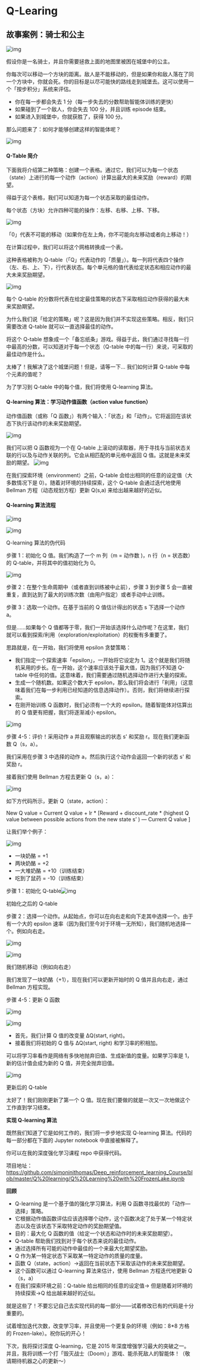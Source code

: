# Q-Learing

 ## 故事案例：骑士和公主



![img](https://ss1.baidu.com/6ONXsjip0QIZ8tyhnq/it/u=427589656,2837520188&fm=173&app=25&f=JPEG?w=500&h=501&s=40F20C723B135FD207C1DDDB000080B2)

假设你是一名骑士，并且你需要拯救上面的地图里被困在城堡中的公主。

你每次可以移动一个方块的距离。敌人是不能移动的，但是如果你和敌人落在了同一个方块中，你就会死。你的目标是以尽可能快的路线走到城堡去。这可以使用一个「按步积分」系统来评估。

- 你在每一步都会失去 1 分（每一步失去的分数帮助智能体训练的更快）
- 如果碰到了一个敌人，你会失去 100 分，并且训练 episode 结束。
- 如果进入到城堡中，你就获胜了，获得 100 分。

那么问题来了：如何才能够创建这样的智能体呢？



![img](https://ss1.baidu.com/6ONXsjip0QIZ8tyhnq/it/u=173733622,3684517930&fm=173&app=25&f=JPEG?w=500&h=501&s=B313316C4BC26F7E44A9DE5B020040F5)

####  **Q-Table 简介** 

下面我将介绍第二种策略：创建一个表格。通过它，我们可以为每一个状态（state）上进行的每一个动作（action）计算出最大的未来奖励（reward）的期望。

得益于这个表格，我们可以知道为每一个状态采取的最佳动作。

每个状态（方块）允许四种可能的操作：左移、右移、上移、下移。

![img](https://ss1.baidu.com/6ONXsjip0QIZ8tyhnq/it/u=4073046814,1828864541&fm=173&app=25&f=JPEG?w=489&h=493&s=3DAE7C32430F6D4B46FD58DA000080B1)

「0」代表不可能的移动（如果你在左上角，你不可能向左移动或者向上移动！）

在计算过程中，我们可以将这个网格转换成一个表。

这种表格被称为 Q-table（「Q」代表动作的「质量」）。每一列将代表四个操作（左、右、上、下），行代表状态。每个单元格的值代表给定状态和相应动作的最大未来奖励期望。

![img](https://ss0.baidu.com/6ONWsjip0QIZ8tyhnq/it/u=1571421051,719618893&fm=173&app=25&f=JPEG?w=639&h=202&s=18AC78328961C90B44756CCA000070B3)

每个 Q-table 的分数将代表在给定最佳策略的状态下采取相应动作获得的最大未来奖励期望。

为什么我们说「给定的策略」呢？这是因为我们并不实现这些策略。相反，我们只需要改进 Q-table 就可以一直选择最佳的动作。

将这个 Q-table 想象成一个「备忘纸条」游戏。得益于此，我们通过寻找每一行中最高的分数，可以知道对于每一个状态（Q-table 中的每一行）来说，可采取的最佳动作是什么。

太棒了！我解决了这个城堡问题！但是，请等一下... 我们如何计算 Q-table 中每个元素的值呢？

为了学习到 Q-table 中的每个值，我们将使用 Q-learning 算法。

####  **Q-learning 算法：学习动作值函数（action value function）** 

 动作值函数（或称「Q 函数」）有两个输入：「状态」和「动作」。它将返回在该状态下执行该动作的未来奖励期望。 

![img](https://ss1.baidu.com/6ONXsjip0QIZ8tyhnq/it/u=832793350,2483040922&fm=173&app=25&f=JPEG?w=638&h=118&s=84A07C32C57244204AC141C30000A0B2)

 我们可以把 Q 函数视为一个在 Q-table 上滚动的读取器，用于寻找与当前状态关联的行以及与动作关联的列。它会从相匹配的单元格中返回 Q 值。这就是未来奖励的期望。 ![img](https://ss0.baidu.com/6ONWsjip0QIZ8tyhnq/it/u=1418847015,3376257195&fm=173&app=25&f=JPEG?w=640&h=137&s=77F6A4760E14F61154FDB54D020090F3)

 在我们探索环境（environment）之前，Q-table 会给出相同的任意的设定值（大多数情况下是 0）。随着对环境的持续探索，这个 Q-table 会通过迭代地使用 Bellman 方程（动态规划方程）更新 Q(s,a) 来给出越来越好的近似。 

####  **Q-learning 算法流程** 

![img](https://ss0.baidu.com/6ONWsjip0QIZ8tyhnq/it/u=655949514,4152395760&fm=173&app=25&f=JPEG?w=434&h=561&s=0AAA7223C9BEC1EB4ED550CE0000E0B1)

![img](https://ss0.baidu.com/6ONWsjip0QIZ8tyhnq/it/u=771899190,3095662949&fm=173&app=25&f=JPEG?w=640&h=118&s=C502F413CC5AD4031C5488D20100D0B3)

Q-learning 算法的伪代码

步骤 1：初始化 Q 值。我们构造了一个 m 列（m = 动作数 )，n 行（n = 状态数）的 Q-table，并将其中的值初始化为 0。

![img](https://ss2.baidu.com/6ONYsjip0QIZ8tyhnq/it/u=775982624,2545558840&fm=173&app=25&f=JPEG?w=494&h=539&s=7AAC3C6241C6C8E85CDD10CA0000A0B1)

步骤 2：在整个生命周期中（或者直到训练被中止前），步骤 3 到步骤 5 会一直被重复，直到达到了最大的训练次数（由用户指定）或者手动中止训练。

步骤 3：选取一个动作。在基于当前的 Q 值估计得出的状态 s 下选择一个动作 a。

但是……如果每个 Q 值都等于零，我们一开始该选择什么动作呢？在这里，我们就可以看到探索/利用（exploration/exploitation）的权衡有多重要了。

思路就是，在一开始，我们将使用 epsilon 贪婪策略：

- 我们指定一个探索速率「epsilon」，一开始将它设定为 1。这个就是我们将随机采用的步长。在一开始，这个速率应该处于最大值，因为我们不知道 Q-table 中任何的值。这意味着，我们需要通过随机选择动作进行大量的探索。
- 生成一个随机数。如果这个数大于 epsilon，那么我们将会进行「利用」（这意味着我们在每一步利用已经知道的信息选择动作）。否则，我们将继续进行探索。
- 在刚开始训练 Q 函数时，我们必须有一个大的 epsilon。随着智能体对估算出的 Q 值更有把握，我们将逐渐减小 epsilon。

![img](https://ss0.baidu.com/6ONWsjip0QIZ8tyhnq/it/u=1298553729,3161355808&fm=173&app=25&f=JPEG?w=640&h=346&s=48AC3472151855CE5AE915DA0000A0B1)

步骤 4-5：评价！采用动作 a 并且观察输出的状态 s' 和奖励 r。现在我们更新函数 Q（s，a）。

我们采用在步骤 3 中选择的动作 a，然后执行这个动作会返回一个新的状态 s' 和奖励 r。

接着我们使用 Bellman 方程去更新 Q（s，a）：

![img](https://ss0.baidu.com/6ONWsjip0QIZ8tyhnq/it/u=248395788,262921931&fm=173&app=25&f=JPEG?w=639&h=130&s=0AA27C22C57474214ED051CA0000C0B2)

如下方代码所示，更新 Q（state，action）：





New Q value = Current Q value + lr * [Reward + discount_rate * (highest Q value between possible actions from the new state s’ ) — Current Q value ]

让我们举个例子：

![img](https://ss1.baidu.com/6ONXsjip0QIZ8tyhnq/it/u=3840645055,3772423471&fm=173&app=25&f=JPEG?w=300&h=202&s=F4147C3B1B30780100D150C303005070)

- 一块奶酪 = +1
- 两块奶酪 = +2
- 一大堆奶酪 = +10（训练结束）
- 吃到了鼠药 = -10（训练结束）

步骤 1：初始化 Q-table![img](https://ss0.baidu.com/6ONWsjip0QIZ8tyhnq/it/u=1028219550,3335016498&fm=173&app=25&f=JPEG?w=611&h=346&s=08247132D78F48EA185DA0DA0000C0B3)

初始化之后的 Q-table

步骤 2：选择一个动作。从起始点，你可以在向右走和向下走其中选择一个。由于有一个大的 epsilon 速率（因为我们至今对于环境一无所知），我们随机地选择一个。例如向右走。

![img](https://ss2.baidu.com/6ONYsjip0QIZ8tyhnq/it/u=2294613512,611027194&fm=173&app=25&f=JPEG?w=300&h=219&s=38247C325B6170010251514F0300E070)

![img](https://ss0.baidu.com/6ONWsjip0QIZ8tyhnq/it/u=2728223109,4118904410&fm=173&app=25&f=JPEG?w=601&h=343&s=0A82752292CF48EA0254B149000050B1)

我们随机移动（例如向右走）

我们发现了一块奶酪（+1），现在我们可以更新开始时的 Q 值并且向右走，通过 Bellman 方程实现。

步骤 4-5：更新 Q 函数

![img](https://ss0.baidu.com/6ONWsjip0QIZ8tyhnq/it/u=248395788,262921931&fm=173&app=25&f=JPEG?w=639&h=130&s=0AA27C22C57474214ED051CA0000C0B2)

![img](https://ss0.baidu.com/6ONWsjip0QIZ8tyhnq/it/u=3029582892,1014290280&fm=173&app=25&f=JPEG?w=638&h=121&s=0C2A7033CD667D221CD58CDA0000C0B3)

- 首先，我们计算 Q 值的改变量 ΔQ(start, right)。
- 接着我们将初始的 Q 值与 ΔQ(start, right) 和学习率的积相加。

可以将学习率看作是网络有多快地抛弃旧值、生成新值的度量。如果学习率是 1，新的估计值会成为新的 Q 值，并完全抛弃旧值。

![img](https://ss1.baidu.com/6ONXsjip0QIZ8tyhnq/it/u=1702834990,366748929&fm=173&app=25&f=JPEG?w=616&h=341&s=00107C3293C64CE80254B14D0000A0B3)

更新后的 Q-table

太好了！我们刚刚更新了第一个 Q 值。现在我们要做的就是一次又一次地做这个工作直到学习结束。

**实现 Q-learning 算法**

既然我们知道了它是如何工作的，我们将一步步地实现 Q-learning 算法。代码的每一部分都在下面的 Jupyter notebook 中直接被解释了。

你可以在我的深度强化学习课程 repo 中获得代码。

项目地址：https://github.com/simoninithomas/Deep_reinforcement_learning_Course/blob/master/Q%20learning/Q%20Learning%20with%20FrozenLake.ipynb

**回顾**

- Q-learning 是一个基于值的强化学习算法，利用 Q 函数寻找最优的「动作—选择」策略。
- 它根据动作值函数评估应该选择哪个动作，这个函数决定了处于某一个特定状态以及在该状态下采取特定动作的奖励期望值。
- 目的：最大化 Q 函数的值（给定一个状态和动作时的未来奖励期望）。
- Q-table 帮助我们找到对于每个状态来说的最佳动作。
- 通过选择所有可能的动作中最佳的一个来最大化期望奖励。
- Q 作为某一特定状态下采取某一特定动作的质量的度量。
- 函数 Q（state，action）→返回在当前状态下采取该动作的未来奖励期望。
- 这个函数可以通过 Q-learning 算法来估计，使用 Bellman 方程迭代地更新 Q（s，a）
- 在我们探索环境之前：Q-table 给出相同的任意的设定值→ 但是随着对环境的持续探索→Q 给出越来越好的近似。

就是这些了！不要忘记自己去实现代码的每一部分——试着修改已有的代码是十分重要的。

试着增加迭代次数，改变学习率，并且使用一个更复杂的环境（例如：8*8 方格的 Frozen-lake）。祝你玩的开心！

下次，我将探讨深度 Q-learning，它是 2015 年深度增强学习最大的突破之一。并且，我将训练一个打「毁灭战士（Doom）」游戏、能杀死敌人的智能体！（敬请期待机器之心的更新～）